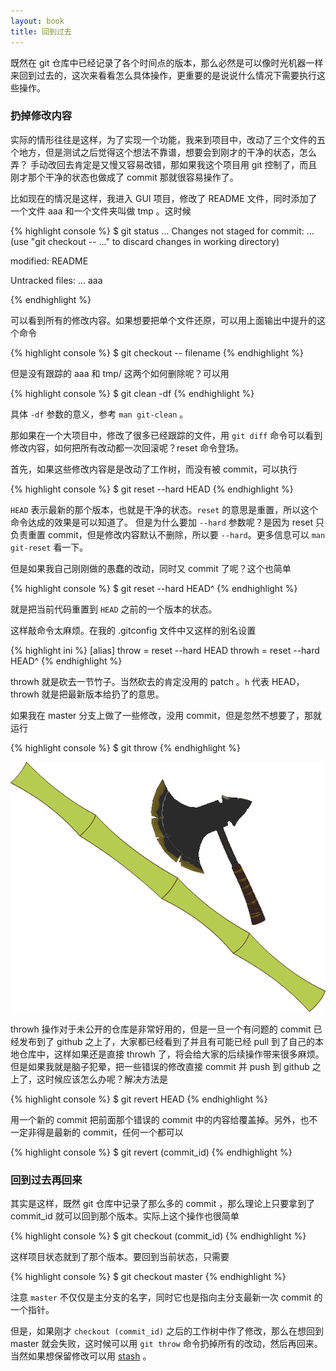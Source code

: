 ```yaml
---
layout: book
title: 回到过去
---
```



既然在 git 仓库中已经记录了各个时间点的版本，那么必然是可以像时光机器一样来回到过去的，这次来看看怎么具体操作，更重要的是说说什么情况下需要执行这些操作。

### 扔掉修改内容

实际的情形往往是这样，为了实现一个功能，我来到项目中，改动了三个文件的五个地方，但是测试之后觉得这个想法不靠谱，想要会到刚才的干净的状态，怎么弄？
手动改回去肯定是又慢又容易改错，那如果我这个项目用 git 控制了，而且刚才那个干净的状态也做成了 commit 那就很容易操作了。

比如现在的情况是这样，我进入 GUI 项目，修改了 README 文件，同时添加了一个文件 aaa 和一个文件夹叫做 tmp 。这时候

{% highlight console %}
$ git status
...
Changes not staged for commit:
  ...
  (use "git checkout -- <file>..." to discard changes in working directory)

  modified:   README

Untracked files:
  ...
  aaa

{% endhighlight %}

可以看到所有的修改内容。如果想要把单个文件还原，可以用上面输出中提升的这个命令

{% highlight console %}
$ git checkout -- filename
{% endhighlight %}


但是没有跟踪的 aaa 和 tmp/ 这两个如何删除呢？可以用

{% highlight console %}
$ git clean -df
{% endhighlight %}

具体 `-df` 参数的意义，参考 `man git-clean` 。

那如果在一个大项目中，修改了很多已经跟踪的文件，用 `git diff` 命令可以看到修改内容，如何把所有改动都一次回滚呢？reset 命令登场。

首先，如果这些修改内容是是改动了工作树，而没有被 commit，可以执行

{% highlight console %}
$ git reset --hard HEAD
{% endhighlight %}

`HEAD` 表示最新的那个版本，也就是干净的状态。`reset` 的意思是重置，所以这个命令达成的效果是可以知道了。 但是为什么要加 `--hard` 参数呢？是因为 reset 只负责重置 commit，但是修改内容默认不删除，所以要 `--hard`。更多信息可以 `man git-reset` 看一下。

但是如果我自己刚刚做的愚蠢的改动，同时又 commit 了呢？这个也简单

{% highlight console %}
$ git reset --hard HEAD^
{% endhighlight %}

就是把当前代码重置到 `HEAD` 之前的一个版本的状态。

<!-- http://happycasts.net/episodes/59 08:30 有图解 -->

这样敲命令太麻烦。在我的 .gitconfig 文件中又这样的别名设置

{% highlight ini %}
[alias]
  throw = reset --hard HEAD
  throwh = reset --hard HEAD^
{% endhighlight %}

throwh 就是砍去一节竹子。当然砍去的肯定没用的 patch 。`h` 代表 HEAD，throwh 就是把最新版本给扔了的意思。

如果我在 master 分支上做了一些修改，没用 commit，但是忽然不想要了，那就运行

{% highlight console %}
$ git throw
{% endhighlight %}


![](images/go_back/cut_history.png)


throwh 操作对于未公开的仓库是非常好用的，但是一旦一个有问题的 commit 已经发布到了 github 之上了，大家都已经看到了并且有可能已经 pull 到了自己的本地仓库中，这样如果还是直接 throwh 了，将会给大家的后续操作带来很多麻烦。但是如果我就是脑子犯晕，把一些错误的修改直接 commit 并 push 到 github 之上了，这时候应该怎么办呢？解决方法是

{% highlight console %}
$ git revert HEAD
{% endhighlight %}

用一个新的 commit 把前面那个错误的 commit 中的内容给覆盖掉。另外，也不一定非得是最新的 commit，任何一个都可以

{% highlight console %}
$ git revert (commit_id)
{% endhighlight %}

### 回到过去再回来

其实是这样，既然 git 仓库中记录了那么多的 commit ，那么理论上只要拿到了 commit_id 就可以回到那个版本。实际上这个操作也很简单

{% highlight console %}
$ git checkout (commit_id)
{% endhighlight %}

这样项目状态就到了那个版本。要回到当前状态，只需要

{% highlight console %}
$ git checkout  master
{% endhighlight %}

注意 `master` 不仅仅是主分支的名字，同时它也是指向主分支最新一次 commit 的一个指针。

但是，如果刚才 `checkout (commit_id)` 之后的工作树中作了修改，那么在想回到 master 就会失败，这时候可以用 `git throw` 命令扔掉所有的改动，然后再回来。当然如果想保留修改可以用 [stash](http://git-scm.com/book/en/v2/Git-Tools-Stashing-and-Cleaning) 。





